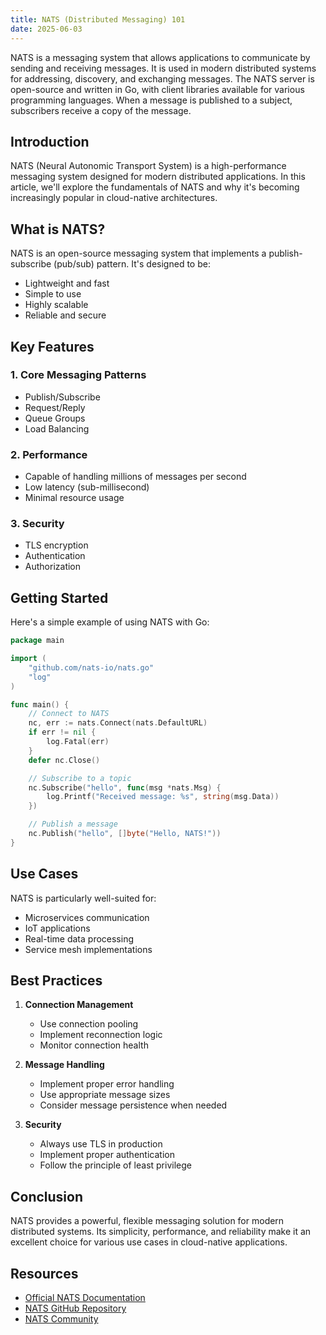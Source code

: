 ```yaml
---
title: NATS (Distributed Messaging) 101
date: 2025-06-03
---
```




NATS is a messaging system that allows applications to communicate by sending and receiving messages. It is used in modern distributed systems for addressing, discovery, and exchanging messages. The NATS server is open-source and written in Go, with client libraries available for various programming languages. When a message is published to a subject, subscribers receive a copy of the message.

## Introduction

NATS (Neural Autonomic Transport System) is a high-performance messaging system designed for modern distributed applications. In this article, we'll explore the fundamentals of NATS and why it's becoming increasingly popular in cloud-native architectures.

## What is NATS?

NATS is an open-source messaging system that implements a publish-subscribe (pub/sub) pattern. It's designed to be:
- Lightweight and fast
- Simple to use
- Highly scalable
- Reliable and secure

## Key Features

### 1. Core Messaging Patterns
- Publish/Subscribe
- Request/Reply
- Queue Groups
- Load Balancing

### 2. Performance
- Capable of handling millions of messages per second
- Low latency (sub-millisecond)
- Minimal resource usage

### 3. Security
- TLS encryption
- Authentication
- Authorization

## Getting Started

Here's a simple example of using NATS with Go:

```go
package main

import (
    "github.com/nats-io/nats.go"
    "log"
)

func main() {
    // Connect to NATS
    nc, err := nats.Connect(nats.DefaultURL)
    if err != nil {
        log.Fatal(err)
    }
    defer nc.Close()

    // Subscribe to a topic
    nc.Subscribe("hello", func(msg *nats.Msg) {
        log.Printf("Received message: %s", string(msg.Data))
    })

    // Publish a message
    nc.Publish("hello", []byte("Hello, NATS!"))
}
```

## Use Cases

NATS is particularly well-suited for:
- Microservices communication
- IoT applications
- Real-time data processing
- Service mesh implementations

## Best Practices

1. **Connection Management**
   - Use connection pooling
   - Implement reconnection logic
   - Monitor connection health

2. **Message Handling**
   - Implement proper error handling
   - Use appropriate message sizes
   - Consider message persistence when needed

3. **Security**
   - Always use TLS in production
   - Implement proper authentication
   - Follow the principle of least privilege

## Conclusion

NATS provides a powerful, flexible messaging solution for modern distributed systems. Its simplicity, performance, and reliability make it an excellent choice for various use cases in cloud-native applications.

## Resources

- [Official NATS Documentation](https://docs.nats.io/)
- [NATS GitHub Repository](https://github.com/nats-io/nats-server)
- [NATS Community](https://nats.io/community/)